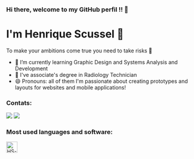 ### Hi there, welcome to my GitHub perfil !! 👋
# I'm Henrique Scussel 🥀 
To make your ambitions come true you need to take risks 🤞
- 📖 I’m currently learning Graphic Design and Systems Analysis and Development
- 🦴 I've associate's degree in Radiology Technician 
- 😄 Pronouns: all of them
I'm passionate about creating prototypes and layouts for websites and mobile applications!

### Contats: 
<a href="https://instagram.com/hscussel/" target="_blank"><img src="https://img.shields.io/badge/-Instagram-%23E4405F?style=for-the-badge&logo=instagram&logoColor=white" target="_blank"></a>
<a href="https://www.linkedin.com/in/henrique-boos-scussel-da-roza-64533b209/" target="_blank"><img src="https://img.shields.io/badge/-LinkedIn-%230077B5?style=for-the-badge&logo=linkedin&logoColor=white" target="_blank"></a>   
</div>

### Most used languages and software:
<div style="display: inline-block">
  <img allign="center" alt="HS-HTML" height = "30" widht = "40" src = "https://img.shields.io/badge/HTML5-E34F26?style=for-the-badge&logo=html5&logoColor=white"
</div>
